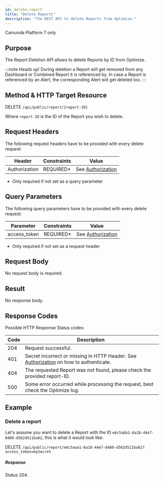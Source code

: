 ```yaml
---
id: delete-report
title: "Delete Reports"
description: "The REST API to delete Reports from Optimize."
---
```


<span class="badge badge--platform">Camunda Platform 7 only</span>

## Purpose

The Report Deletion API allows to delete Reports by ID from Optimize.

:::note Heads up!
During deletion a Report will get removed from any Dashboard or Combined Report it is referenced by. In case a Report is referenced by an Alert, the corresponding Alert will get deleted too.
:::

## Method & HTTP Target Resource

DELETE `/api/public/report/{report-ID}`

Where `report-ID` is the ID of the Report you wish to delete.

## Request Headers

The following request headers have to be provided with every delete request:

|Header|Constraints|Value|
|--- |--- |--- |
|Authorization|REQUIRED*|See [Authorization](../../authorization)|

* Only required if not set as a query parameter

## Query Parameters

The following query parameters have to be provided with every delete request:

|Parameter|Constraints|Value|
|--- |--- |--- |
|access_token|REQUIRED*|See [Authorization](../../authorization)|

* Only required if not set as a request header

## Request Body

No request body is required.

## Result

No response body.

## Response Codes

Possible HTTP Response Status codes:

|Code|Description|
|--- |--- |
|204|Request successful.|
|401|Secret incorrect or missing in HTTP Header. See [Authorization](../../authorization) on how to authenticate.|
|404|The requested Report was not found, please check the provided report-ID.|
|500|Some error occurred while processing the request, best check the Optimize log.|

## Example

### Delete a report
Let's assume you want to delete a Report with the ID `e6c5abb1-6a18-44e7-8480-d562d511ba62`, this is what it would look like:

DELETE `/api/public/report/e6c5aaa1-6a18-44e7-8480-d562d511ba62?access_token=mySecret`

##### Response

Status 204.